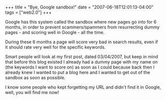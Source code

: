 +++
title = "Bye, Google sandbox!"
date = "2007-06-18T12:01:13-04:00"
tags = ["web2.0"]
+++
<p>Google has this system called the sandbox where new pages go into for 6 months, in order to prevent scammers/spammers from resurrecting dummy pages - and scoring well in Google - all the time.<br />

During these 6 months a page will score very bad in search results, even if it should rate very well for the specific keywords.</p>

<p>Smart people will look at my first post, dated 03/04/2007, but keep in mind that before this blog existed I already had a dummy page with my name on (the keywords I want to score on) as soon as I could because back then I already knew I wanted to put a blog here and I wanted to get out of the sandbox as soon as possible.</p>

<p>I know some people who kept forgetting my URL and didn't find it in Google, well, you will find me now!</p>
